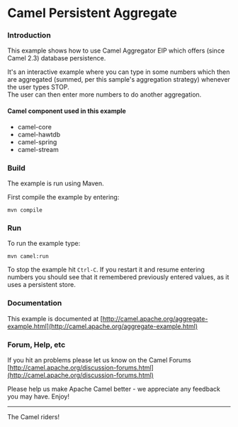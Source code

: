 # Camel Persistent Aggregate

### Introduction 

This example shows how to use Camel Aggregator EIP which offers (since Camel 2.3)
database persistence.

It's an interactive example where you can type in some numbers which then are aggregated
(summed, per this sample's aggregation strategy) whenever the user types STOP.  
The user can then enter more numbers to do another aggregation.

#### Camel component used in this example

* camel-core
* camel-hawtdb
* camel-spring
* camel-stream

### Build

The example is run using Maven.

First compile the example by entering:
	
	mvn compile
  
### Run

To run the example type:

	mvn camel:run

To stop the example hit `Ctrl-C`.  If you restart it and resume entering numbers
you should see that it remembered previously entered values, as it
uses a persistent store.

### Documentation

This example is documented at
  [http://camel.apache.org/aggregate-example.html](http://camel.apache.org/aggregate-example.html)

### Forum, Help, etc 

If you hit an problems please let us know on the Camel Forums
  [http://camel.apache.org/discussion-forums.html](http://camel.apache.org/discussion-forums.html)

Please help us make Apache Camel better - we appreciate any feedback you may
have.  Enjoy!

------------------------
The Camel riders!